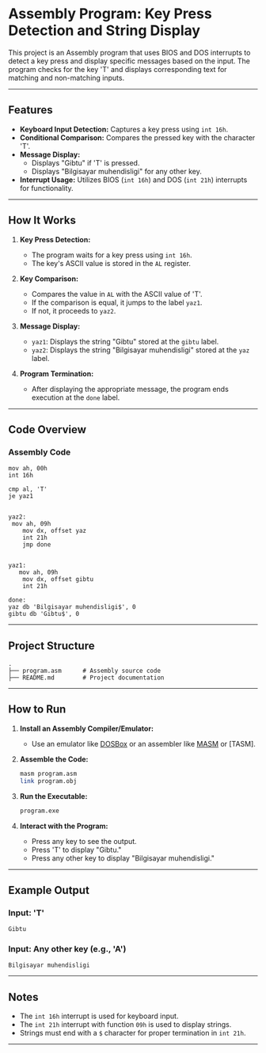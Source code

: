 # Assembly Program: Key Press Detection and String Display

This project is an Assembly program that uses BIOS and DOS interrupts to detect a key press and display specific messages based on the input. The program checks for the key 'T' and displays corresponding text for matching and non-matching inputs.

---

## Features

- **Keyboard Input Detection:** Captures a key press using `int 16h`.
- **Conditional Comparison:** Compares the pressed key with the character 'T'.
- **Message Display:**
  - Displays "Gibtu" if 'T' is pressed.
  - Displays "Bilgisayar muhendisligi" for any other key.
- **Interrupt Usage:** Utilizes BIOS (`int 16h`) and DOS (`int 21h`) interrupts for functionality.

---

## How It Works

1. **Key Press Detection:**
   - The program waits for a key press using `int 16h`.
   - The key's ASCII value is stored in the `AL` register.

2. **Key Comparison:**
   - Compares the value in `AL` with the ASCII value of 'T'.
   - If the comparison is equal, it jumps to the label `yaz1`.
   - If not, it proceeds to `yaz2`.

3. **Message Display:**
   - `yaz1`: Displays the string "Gibtu" stored at the `gibtu` label.
   - `yaz2`: Displays the string "Bilgisayar muhendisligi" stored at the `yaz` label.

4. **Program Termination:**
   - After displaying the appropriate message, the program ends execution at the `done` label.

---

## Code Overview

### Assembly Code
```assembly
mov ah, 00h
int 16h

cmp al, 'T'
je yaz1


yaz2:
 mov ah, 09h
    mov dx, offset yaz
    int 21h
    jmp done


yaz1:
   mov ah, 09h
    mov dx, offset gibtu
    int 21h

done:  
yaz db 'Bilgisayar muhendisligi$', 0
gibtu db 'Gibtu$', 0
```

---

## Project Structure

```
.
├── program.asm      # Assembly source code
├── README.md        # Project documentation
```

---

## How to Run

1. **Install an Assembly Compiler/Emulator:**
   - Use an emulator like [DOSBox](https://www.dosbox.com/) or an assembler like [MASM](https://www.microsoft.com/en-us/download/details.aspx?id=12654) or [TASM].

2. **Assemble the Code:**
   ```bash
   masm program.asm
   link program.obj
   ```

3. **Run the Executable:**
   ```bash
   program.exe
   ```

4. **Interact with the Program:**
   - Press any key to see the output.
   - Press 'T' to display "Gibtu."
   - Press any other key to display "Bilgisayar muhendisligi."

---

## Example Output

### Input: 'T'
```
Gibtu
```

### Input: Any other key (e.g., 'A')
```
Bilgisayar muhendisligi
```

---

## Notes

- The `int 16h` interrupt is used for keyboard input.
- The `int 21h` interrupt with function `09h` is used to display strings.
- Strings must end with a `$` character for proper termination in `int 21h`.

---
